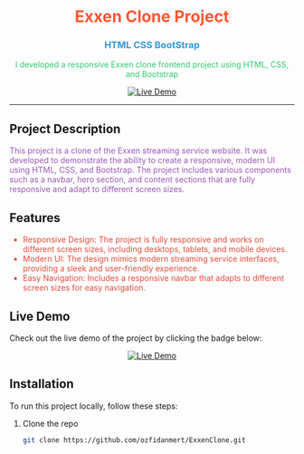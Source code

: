 <div align="center">
  <h1 style="color: #ff5733;">Exxen Clone Project</h1>
  <h3 style="color: #3498db;">HTML CSS BootStrap</h3>
  <p style="color: #2ecc71;">
    I developed a responsive Exxen clone frontend project using HTML, CSS, and Bootstrap
  </p>
  <a href="https://ozfidanmert.github.io/ExxenClone/">
    <img src="https://img.shields.io/badge/Live%20Demo-Click%20Here-brightgreen" alt="Live Demo">
  </a>
</div>

---

## Project Description

<p style="color: #9b59b6;">
This project is a clone of the Exxen streaming service website. It was developed to demonstrate the ability to create a responsive, modern UI using HTML, CSS, and Bootstrap. The project includes various components such as a navbar, hero section, and content sections that are fully responsive and adapt to different screen sizes.
</p>

## Features

<ul style="color: #e74c3c;">
  <li>Responsive Design: The project is fully responsive and works on different screen sizes, including desktops, tablets, and mobile devices.</li>
  <li>Modern UI: The design mimics modern streaming service interfaces, providing a sleek and user-friendly experience.</li>
  <li>Easy Navigation: Includes a responsive navbar that adapts to different screen sizes for easy navigation.</li>
</ul>

## Live Demo

Check out the live demo of the project by clicking the badge below:

<div align="center">
  <a href="https://ozfidanmert.github.io/ExxenClone/">
    <img src="https://img.shields.io/badge/Live%20Demo-Click%20Here-brightgreen" alt="Live Demo">
  </a>
</div>

## Installation

To run this project locally, follow these steps:

1. Clone the repo
   ```sh
   git clone https://github.com/ozfidanmert/ExxenClone.git
